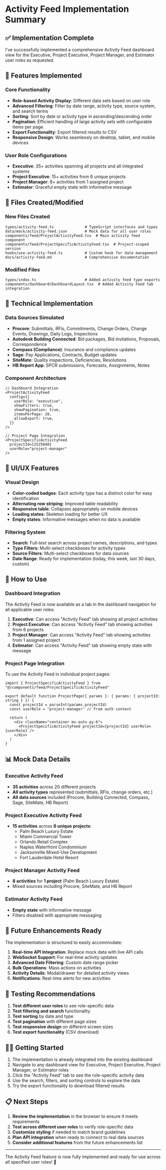 # Activity Feed Implementation Summary

## ✅ Implementation Complete

I've successfully implemented a comprehensive Activity Feed dashboard view for the Executive, Project Executive, Project Manager, and Estimator user roles as requested.

## 🎯 Features Implemented

### Core Functionality

- **Role-based Activity Display**: Different data sets based on user role
- **Advanced Filtering**: Filter by date range, activity type, source system, and search terms
- **Sorting**: Sort by date or activity type in ascending/descending order
- **Pagination**: Efficient handling of large activity sets with configurable items per page
- **Export Functionality**: Export filtered results to CSV
- **Responsive Design**: Works seamlessly on desktop, tablet, and mobile devices

### User Role Configurations

- **Executive**: 35+ activities spanning all projects and all integrated systems
- **Project Executive**: 15+ activities from 6 unique projects
- **Project Manager**: 8+ activities from 1 assigned project
- **Estimator**: Graceful empty state with informative message

## 📁 Files Created/Modified

### New Files Created

```
types/activity-feed.ts              # TypeScript interfaces and types
data/mock/activity-feed.json        # Mock data for all user roles
components/feed/ProjectActivityFeed.tsx  # Main activity feed component
components/feed/ProjectSpecificActivityFeed.tsx  # Project-scoped version
hooks/use-activity-feed.ts          # Custom hook for data management
docs/activity-feed.md               # Comprehensive documentation
```

### Modified Files

```
types/index.ts                      # Added activity feed type exports
components/dashboard/DashboardLayout.tsx  # Added Activity Feed tab integration
```

## 🔧 Technical Implementation

### Data Sources Simulated

- **Procore**: Submittals, RFIs, Commitments, Change Orders, Change Events, Drawings, Daily Logs, Inspections
- **Autodesk Building Connected**: Bid packages, Bid invitations, Proposals, Correspondence
- **Compass (Compliance)**: Insurance and compliance updates
- **Sage**: Pay Applications, Contracts, Budget updates
- **SiteMate**: Quality inspections, Deficiencies, Resolutions
- **HB Report App**: SPCR submissions, Forecasts, Assignments, Notes

### Component Architecture

```tsx
// Dashboard Integration
<ProjectActivityFeed
  config={{
    userRole: "executive",
    showFilters: true,
    showPagination: true,
    itemsPerPage: 20,
    allowExport: true,
  }}
/>

// Project Page Integration
<ProjectSpecificActivityFeed
  projectId={2525840}
  userRole="project-manager"
/>
```

## 🎨 UI/UX Features

### Visual Design

- **Color-coded badges**: Each activity type has a distinct color for easy identification
- **Alternating row striping**: Improved table readability
- **Responsive table**: Collapses appropriately on mobile devices
- **Loading states**: Skeleton loading for better UX
- **Empty states**: Informative messages when no data is available

### Filtering System

- **Search**: Full-text search across project names, descriptions, and types
- **Type Filters**: Multi-select checkboxes for activity types
- **Source Filters**: Multi-select checkboxes for data sources
- **Date Range**: Ready for implementation (today, this week, last 30 days, custom)

## 🚀 How to Use

### Dashboard Integration

The Activity Feed is now available as a tab in the dashboard navigation for all applicable user roles:

1. **Executive**: Can access "Activity Feed" tab showing all project activities
2. **Project Executive**: Can access "Activity Feed" tab showing activities from 6 projects
3. **Project Manager**: Can access "Activity Feed" tab showing activities from 1 assigned project
4. **Estimator**: Can access "Activity Feed" tab showing empty state with message

### Project Page Integration

To use the Activity Feed in individual project pages:

```tsx
import { ProjectSpecificActivityFeed } from "@/components/feed/ProjectSpecificActivityFeed"

export default function ProjectPage({ params }: { params: { projectId: string } }) {
  const projectId = parseInt(params.projectId)
  const userRole = "project-manager" // From auth context

  return (
    <div className="container mx-auto py-6">
      <ProjectSpecificActivityFeed projectId={projectId} userRole={userRole} />
    </div>
  )
}
```

## 📊 Mock Data Details

### Executive Activity Feed

- **35 activities** across 20 different projects
- **All activity types** represented (submittals, RFIs, change orders, etc.)
- **All data sources** included (Procore, Building Connected, Compass, Sage, SiteMate, HB Report)

### Project Executive Activity Feed

- **15 activities** across **6 unique projects**:
  - Palm Beach Luxury Estate
  - Miami Commercial Tower
  - Orlando Retail Complex
  - Naples Waterfront Condominium
  - Jacksonville Mixed-Use Development
  - Fort Lauderdale Hotel Resort

### Project Manager Activity Feed

- **8 activities** for **1 project** (Palm Beach Luxury Estate)
- Mixed sources including Procore, SiteMate, and HB Report

### Estimator Activity Feed

- **Empty state** with informative message
- Filters disabled with appropriate messaging

## 🔮 Future Enhancements Ready

The implementation is structured to easily accommodate:

1. **Real-time API Integration**: Replace mock data with live API calls
2. **WebSocket Support**: For real-time activity updates
3. **Advanced Date Filtering**: Custom date range picker
4. **Bulk Operations**: Mass actions on activities
5. **Activity Details**: Modal/drawer for detailed activity views
6. **Notifications**: Real-time alerts for new activities

## 🧪 Testing Recommendations

1. **Test different user roles** to see role-specific data
2. **Test filtering and search** functionality
3. **Test sorting** by date and type
4. **Test pagination** with different page sizes
5. **Test responsive design** on different screen sizes
6. **Test export functionality** (CSV download)

## 🏃‍♂️ Getting Started

1. The implementation is already integrated into the existing dashboard
2. Navigate to any dashboard view for Executive, Project Executive, Project Manager, or Estimator roles
3. Click the "Activity Feed" tab to see the role-specific activity data
4. Use the search, filters, and sorting controls to explore the data
5. Try the export functionality to download filtered results

## 📋 Next Steps

1. **Review the implementation** in the browser to ensure it meets requirements
2. **Test across different user roles** to verify role-specific data
3. **Customize styling** if needed to match brand guidelines
4. **Plan API integration** when ready to connect to real data sources
5. **Consider additional features** from the future enhancements list

---

The Activity Feed feature is now fully implemented and ready for use across all specified user roles! 🎉
